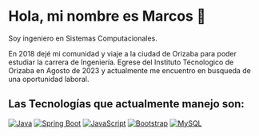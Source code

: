 # Hola, mi nombre es Marcos 👋

Soy ingeniero en Sistemas Computacionales.

En 2018 dejé mi comunidad y viaje a la ciudad de Orizaba para poder estudiar la carrera de Ingeniería.
Egrese del Instituto Técnologico de Orizaba en Agosto de 2023 y actualmente me encuentro en busqueda de una oportunidad laboral.

## Las Tecnologías que actualmente manejo son:
[![Java](https://img.shields.io/badge/Java-007396?style=for-the-badge&logo=java&logoColor=white&labelColor=101010)]()
[![Spring Boot](https://img.shields.io/badge/SpringBoot-007396?style=for-the-badge&logo=java&logoColor=white&labelColor=101010)]()
[![JavaScript](https://img.shields.io/badge/JavaScript-F7DF1E?style=for-the-badge&logo=javascript&logoColor=white&labelColor=101010)]()
[![Bootstrap](https://img.shields.io/badge/BootStrap-007396?style=for-the-badge&logo=java&logoColor=white&labelColor=101010)]()
[![MySQL](https://img.shields.io/badge/MySQL-4479A1?style=for-the-badge&logo=mysql&logoColor=white&labelColor=101010)]()



